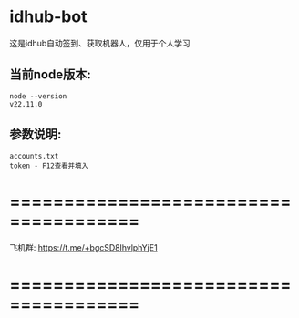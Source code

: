 # idhub-bot
这是idhub自动签到、获取机器人，仅用于个人学习

## 当前node版本:
```
node --version
v22.11.0
```

## 参数说明:
```
accounts.txt 
token - F12查看并填入
```


# ======================================
飞机群: https://t.me/+bgcSD8lhvlphYjE1
# ======================================
